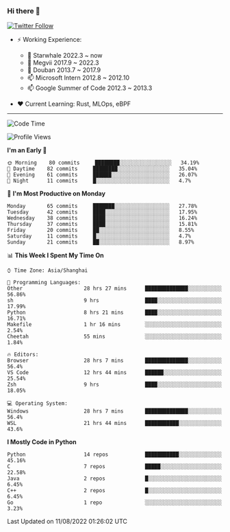 ### Hi there 👋

[![Twitter Follow](https://img.shields.io/twitter/follow/tianweidut?style=social)](https://twitter.com/tianweidut)

- ⚡ Working Experience:
  - 🔭 Starwhale 2022.3 ~ now
  - 🌱 Megvii 2017.9 ~ 2022.3
  - 🌱 Douban 2013.7 ~ 2017.9
  - 📫 Microsoft Intern 2012.8 ~ 2012.10
  - 📫 Google Summer of Code 2012.3 ~ 2013.3

- ❤️ Current Learning: Rust, MLOps, eBPF

---
<!--START_SECTION:waka-->
![Code Time](http://img.shields.io/badge/Code%20Time-0%20secs-blue)

![Profile Views](http://img.shields.io/badge/Profile%20Views-0-blue)

**I'm an Early 🐤** 

```text
🌞 Morning    80 commits     ████████░░░░░░░░░░░░░░░░░   34.19% 
🌆 Daytime    82 commits     ████████░░░░░░░░░░░░░░░░░   35.04% 
🌃 Evening    61 commits     ██████░░░░░░░░░░░░░░░░░░░   26.07% 
🌙 Night      11 commits     █░░░░░░░░░░░░░░░░░░░░░░░░   4.7%

```
📅 **I'm Most Productive on Monday** 

```text
Monday       65 commits     ███████░░░░░░░░░░░░░░░░░░   27.78% 
Tuesday      42 commits     ████░░░░░░░░░░░░░░░░░░░░░   17.95% 
Wednesday    38 commits     ████░░░░░░░░░░░░░░░░░░░░░   16.24% 
Thursday     37 commits     ████░░░░░░░░░░░░░░░░░░░░░   15.81% 
Friday       20 commits     ██░░░░░░░░░░░░░░░░░░░░░░░   8.55% 
Saturday     11 commits     █░░░░░░░░░░░░░░░░░░░░░░░░   4.7% 
Sunday       21 commits     ██░░░░░░░░░░░░░░░░░░░░░░░   8.97%

```


📊 **This Week I Spent My Time On** 

```text
⌚︎ Time Zone: Asia/Shanghai

💬 Programming Languages: 
Other                    28 hrs 27 mins      ██████████████░░░░░░░░░░░   56.86% 
sh                       9 hrs               ████░░░░░░░░░░░░░░░░░░░░░   17.99% 
Python                   8 hrs 21 mins       ████░░░░░░░░░░░░░░░░░░░░░   16.71% 
Makefile                 1 hr 16 mins        ░░░░░░░░░░░░░░░░░░░░░░░░░   2.54% 
Cheetah                  55 mins             ░░░░░░░░░░░░░░░░░░░░░░░░░   1.84%

🔥 Editors: 
Browser                  28 hrs 7 mins       ██████████████░░░░░░░░░░░   56.4% 
VS Code                  12 hrs 44 mins      ██████░░░░░░░░░░░░░░░░░░░   25.54% 
Zsh                      9 hrs               ████░░░░░░░░░░░░░░░░░░░░░   18.05%

💻 Operating System: 
Windows                  28 hrs 7 mins       ██████████████░░░░░░░░░░░   56.4% 
WSL                      21 hrs 44 mins      ███████████░░░░░░░░░░░░░░   43.6%

```

**I Mostly Code in Python** 

```text
Python                   14 repos            ███████████░░░░░░░░░░░░░░   45.16% 
C                        7 repos             █████░░░░░░░░░░░░░░░░░░░░   22.58% 
Java                     2 repos             █░░░░░░░░░░░░░░░░░░░░░░░░   6.45% 
C++                      2 repos             █░░░░░░░░░░░░░░░░░░░░░░░░   6.45% 
Go                       1 repo              ░░░░░░░░░░░░░░░░░░░░░░░░░   3.23%

```



 Last Updated on 11/08/2022 01:26:02 UTC
<!--END_SECTION:waka-->